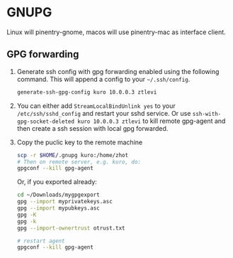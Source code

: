 # GNUPG

Linux will pinentry-gnome, macos will use pinentry-mac as interface client.

## GPG forwarding

1. Generate ssh config with gpg forwarding enabled using the following command. This will append a
   config to your `~/.ssh/config`.

   ```sh
   generate-ssh-gpg-config kuro 10.0.0.3 ztlevi
   ```

2. You can either add `StreamLocalBindUnlink yes` to your `/etc/ssh/sshd_config` and restart your
   sshd service. Or use `ssh-with-gpg-socket-deleted kuro 10.0.0.3 ztlevi` to kill remote gpg-agent
   and then create a ssh session with local gpg forwarded.
3. Copy the puclic key to the remote machine

   ```sh
   scp -r $HOME/.gnupg kuro:/home/zhot
   # Then on remote server, e.g. kuro, do:
   gpgconf --kill gpg-agent
   ```

   Or, if you exported already:

   ```sh
   cd ~/Downloads/mygpgexport
   gpg --import myprivatekeys.asc
   gpg --import mypubkeys.asc
   gpg -K
   gpg -k
   gpg --import-ownertrust otrust.txt

   # restart agent
   gpgconf --kill gpg-agent
   ```
